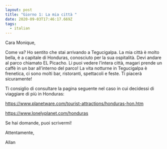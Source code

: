 ```yaml
---
layout: post
title: "Giorno 1: La mia città "
date: 2020-09-03T17:46:17.669Z
tags:
  - italian
---
```

Cara Monique,



Come va? Ho sentito che stai arrivando a Tegucigalpa. La mia città è molto bella, è a capitale di Honduras, conosciuto per la sua ospitalità. Devi andare al parco chiamato EL Picacho. Li puoi vedere l’intera città, magari prende un caffè in un bar all’interno del parco! La vita notturne in Tegucigalpa è frenetica, ci sono molti bar, ristoranti, spettacoli e feste. Ti piacerà sicuramente!



Ti consiglio di consultare la pagina seguente nel caso in cui decidessi di viaggiare di più in Honduras:

<https://www.planetware.com/tourist-attractions/honduras-hon.htm>

<https://www.lonelyplanet.com/honduras>



Se hai domande, puoi scrivermi!

Attentamente,

Allan